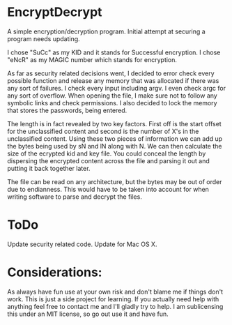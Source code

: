 EncryptDecrypt
==============

A simple encryption/decryption program. Initial attempt at securing a program needs updating.

I chose "SuCc" as my KID and it stands for Successful encryption.
I chose "eNcR" as my MAGIC number which stands for encryption.

As far as security related decisions went, I decided to error check every possible function
and release any memory that was allocated if there was any sort of failures. I check every 
input including argv. I even check argc for any sort of overflow. When opening the file, I
make sure not to follow any symbolic links and check permissions. I also decided to lock the 
memory that stores the passwords, being entered.

The length is in fact revealed by two key factors. First off is the start offset for the 
unclassified content and second is the number of X's in the unclassified content. Using these
two pieces of information we can add up the bytes being used by sN and lN along with N. We can
then calculate the size of the ecrypted kid and key file. You could conceal the length by 
dispersing the encrypted content across the file and parsing it out and putting it back 
together later.

The file can be read on any architecture, but the bytes may be out of order due to endianness. 
This would have to be taken into account for when writing software to parse and decrypt the files.


ToDo
====
Update security related code.
Update for Mac OS X.


Considerations:
===============
As always have fun use at your own risk and don't blame me if things don't work. This is just a side project for learning.
If you actually need help with anything feel free to contact me and I'll gladly try to help. I am sublicensing this under
an MIT license, so go out use it and have fun.